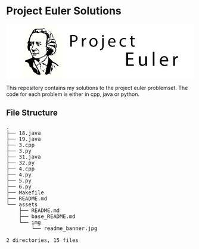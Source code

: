 # Project Euler Solutions

![](assets/img/readme_banner.jpg)

This repository contains my solutions to the project euler problemset. The code for each problem is either in cpp, java or python.

## File Structure
<pre>
.
├── 18.java
├── 19.java
├── 3.cpp
├── 3.py
├── 31.java
├── 32.py
├── 4.cpp
├── 4.py
├── 5.py
├── 6.py
├── Makefile
├── README.md
└── assets
    ├── README.md
    ├── base_README.md
    └── img
        └── readme_banner.jpg

2 directories, 15 files
</pre>
